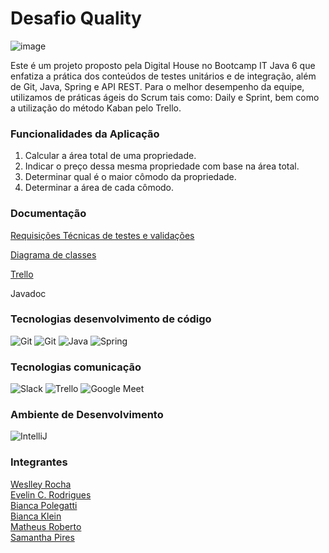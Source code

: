 # Desafio Quality

![image](https://user-images.githubusercontent.com/108008639/178047534-f8aabf31-d08c-422c-a55c-a4dec1232b4e.png)

Este é um projeto proposto pela Digital House no Bootcamp IT Java 6 que enfatiza a prática dos conteúdos de testes unitários e de integração, além de Git, Java, Spring e API REST. Para o melhor desempenho da equipe, utilizamos de práticas ágeis do Scrum tais como: Daily e Sprint, bem como a utilização do método Kaban pelo Trello.

### Funcionalidades da Aplicação

1. Calcular a área total de uma propriedade.
2. Indicar o preço dessa mesma propriedade com base na área total.
3. Determinar qual é o maior cômodo da propriedade.
4. Determinar a área de cada cômodo.

### Documentação

[Requisições Técnicas de testes e validações](https://drive.google.com/drive/folders/15A9VwpNQ0B1xoOJJCja7peX6vH3ehdSU)

[Diagrama de classes](https://app.diagrams.net/#G1ctjuq3gwWTsT2hp8kiocxGNbKj0yXEdo)

[Trello](https://trello.com/b/FC5XCp53/testing-desafio)

Javadoc

### Tecnologias desenvolvimento de código

<img src="https://img.icons8.com/color/48/000000/git.png" title= "Git"/>  <img src="https://img.icons8.com/ios-glyphs/48/000000/github.png" title= "Git"/>  <img src="https://img.icons8.com/color/48/000000/java-coffee-cup-logo--v1.png" title= "Java"/>  <img src="https://img.icons8.com/color/48/000000/spring-logo.png" title= "Spring"/>  

### Tecnologias comunicação

<img src="https://img.icons8.com/color/48/000000/slack-new.png" title= "Slack"/> <img src="https://img.icons8.com/color/48/000000/trello.png" title= "Trello"/> <img src="https://img.icons8.com/color/48/000000/google-meet.png" title= "Google Meet"/>

### Ambiente de Desenvolvimento

<img src="https://img.icons8.com/color/48/000000/intellij-idea.png" title="IntelliJ"/>

### Integrantes
[Weslley Rocha](https://github.com/WeslleyRocha)<br> 
[Evelin C. Rodrigues](https://github.com/everodrigues)<br>
[Bianca Polegatti](https://github.com/biancapolegatti)<br> 
[Bianca Klein](https://github.com/bischmitt98)<br>
[Matheus Roberto](https://github.com/matheusaalves)<br>
[Samantha Pires](https://github.com/SamanthaPiresLuchmannLeal)<br>

